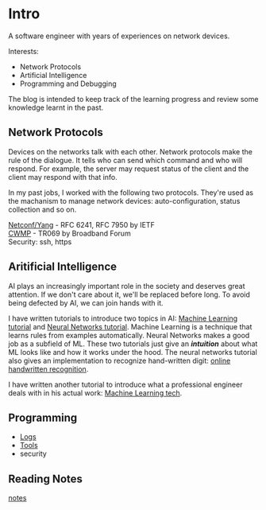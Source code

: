 # Intro

A software engineer with years of experiences on network devices.

Interests:

* Network Protocols
* Artificial Intelligence
* Programming and Debugging

The blog is intended to keep track of the learning progress
and review some knowledge learnt in the past.

## Network Protocols

Devices on the networks talk with each other.
Network protocols make the rule of the dialogue.
It tells who can send which command and who will respond.
For example, the server may request status of the client
and the client may respond with that info.

In my past jobs, I worked with the following two protocols.
They're used as the machanism to manage network devices:
auto-configuration, status collection and so on.

[Netconf/Yang](https://en.wikipedia.org/wiki/NETCONF) - RFC 6241, RFC 7950 by IETF  
[CWMP](https://en.wikipedia.org/wiki/TR-069) - TR069 by Broadband Forum  
Security: ssh, https

## Aritificial Intelligence

AI plays an increasingly important role in the society and
deserves great attention. If we don't care about it, we'll be
replaced before long. To avoid being defected by AI,
we can join hands with it.

I have written tutorials to introduce two topics in AI:
[Machine Learning tutorial](./ml_tutorials/ml_tutorials.md) and
[Neural Networks tutorial](./neural_networks/neural_networks.md).
Machine Learning is a technique that learns rules from examples automatically.
Neural Networks makes a good job as a subfield of ML.
These two tutorials just give an ***intuition*** about what ML looks like
and how it works under the hood. The neural networks tutorial also gives
an implementation to recognize hand-written digit:
[online handwritten recognition](./neural_networks/implementation.md).

I have written another tutorial to introduce what
a professional engineer deals with in his actual work:
[Machine Learning tech](./ml_tech/ml_tech.md).

## Programming

* [Logs](./programming/log.md)
* [Tools](./programming/tools/tools.md)
* security

## Reading Notes

[notes](./notes/note.md)
